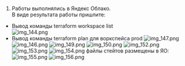 1. Работы выполнялись в Яндекс Облако.<br/>
В виде результата работы пришлите:
* Вывод команды terraform workspace list<br/>![img_144.png](img_144.png)
* Вывод команды terraform plan для воркспейса prod
![img_147.png](img_147.png)
![img_146.png](img_146.png)
![img_149.png](img_149.png)
![img_150.png](img_150.png)
![img_152.png](img_152.png)
![img_153.png](img_153.png)
![img_154.png](img_154.png)
файлы стейтов размещены в ЯО:
![img_155.png](img_155.png)
![img_156.png](img_156.png)